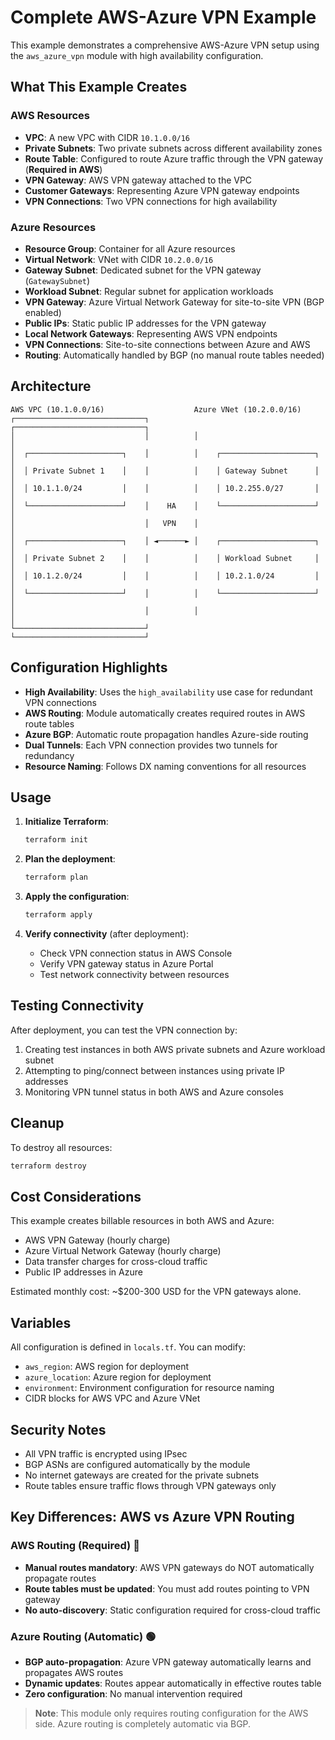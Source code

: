 # Complete AWS-Azure VPN Example

This example demonstrates a comprehensive AWS-Azure VPN setup using the `aws_azure_vpn` module with high availability configuration.

## What This Example Creates

### AWS Resources
- **VPC**: A new VPC with CIDR `10.1.0.0/16`
- **Private Subnets**: Two private subnets across different availability zones
- **Route Table**: Configured to route Azure traffic through the VPN gateway (**Required in AWS**)
- **VPN Gateway**: AWS VPN gateway attached to the VPC
- **Customer Gateways**: Representing Azure VPN gateway endpoints
- **VPN Connections**: Two VPN connections for high availability

### Azure Resources
- **Resource Group**: Container for all Azure resources
- **Virtual Network**: VNet with CIDR `10.2.0.0/16`
- **Gateway Subnet**: Dedicated subnet for the VPN gateway (`GatewaySubnet`)
- **Workload Subnet**: Regular subnet for application workloads
- **VPN Gateway**: Azure Virtual Network Gateway for site-to-site VPN (BGP enabled)
- **Public IPs**: Static public IP addresses for the VPN gateway
- **Local Network Gateways**: Representing AWS VPN endpoints
- **VPN Connections**: Site-to-site connections between Azure and AWS
- **Routing**: Automatically handled by BGP (no manual route tables needed)

## Architecture

```
AWS VPC (10.1.0.0/16)                    Azure VNet (10.2.0.0/16)
┌─────────────────────────────┐          ┌─────────────────────────────┐
│                             │          │                             │
│  ┌─────────────────────┐    │          │    ┌─────────────────────┐  │
│  │ Private Subnet 1    │    │          │    │ Gateway Subnet      │  │
│  │ 10.1.1.0/24         │    │          │    │ 10.2.255.0/27       │  │
│  └─────────────────────┘    │    HA    │    └─────────────────────┘  │
│                             │   VPN    │                             │
│  ┌─────────────────────┐    │ ◄──────► │    ┌─────────────────────┐  │
│  │ Private Subnet 2    │    │          │    │ Workload Subnet     │  │
│  │ 10.1.2.0/24         │    │          │    │ 10.2.1.0/24         │  │
│  └─────────────────────┘    │          │    └─────────────────────┘  │
│                             │          │                             │
└─────────────────────────────┘          └─────────────────────────────┘
```

## Configuration Highlights

- **High Availability**: Uses the `high_availability` use case for redundant VPN connections
- **AWS Routing**: Module automatically creates required routes in AWS route tables
- **Azure BGP**: Automatic route propagation handles Azure-side routing
- **Dual Tunnels**: Each VPN connection provides two tunnels for redundancy
- **Resource Naming**: Follows DX naming conventions for all resources

## Usage

1. **Initialize Terraform**:
   ```bash
   terraform init
   ```

2. **Plan the deployment**:
   ```bash
   terraform plan
   ```

3. **Apply the configuration**:
   ```bash
   terraform apply
   ```

4. **Verify connectivity** (after deployment):
   - Check VPN connection status in AWS Console
   - Verify VPN gateway status in Azure Portal
   - Test network connectivity between resources

## Testing Connectivity

After deployment, you can test the VPN connection by:

1. Creating test instances in both AWS private subnets and Azure workload subnet
2. Attempting to ping/connect between instances using private IP addresses
3. Monitoring VPN tunnel status in both AWS and Azure consoles

## Cleanup

To destroy all resources:

```bash
terraform destroy
```

## Cost Considerations

This example creates billable resources in both AWS and Azure:

- AWS VPN Gateway (hourly charge)
- Azure Virtual Network Gateway (hourly charge)  
- Data transfer charges for cross-cloud traffic
- Public IP addresses in Azure

Estimated monthly cost: ~$200-300 USD for the VPN gateways alone.

## Variables

All configuration is defined in `locals.tf`. You can modify:

- `aws_region`: AWS region for deployment
- `azure_location`: Azure region for deployment  
- `environment`: Environment configuration for resource naming
- CIDR blocks for AWS VPC and Azure VNet

## Security Notes

- All VPN traffic is encrypted using IPsec
- BGP ASNs are configured automatically by the module
- No internet gateways are created for the private subnets
- Route tables ensure traffic flows through VPN gateways only

## Key Differences: AWS vs Azure VPN Routing

### AWS Routing (Required) 🔴
- **Manual routes mandatory**: AWS VPN gateways do NOT automatically propagate routes
- **Route tables must be updated**: You must add routes pointing to VPN gateway
- **No auto-discovery**: Static configuration required for cross-cloud traffic

### Azure Routing (Automatic) 🟢  
- **BGP auto-propagation**: Azure VPN gateway automatically learns and propagates AWS routes
- **Dynamic updates**: Routes appear automatically in effective routes table
- **Zero configuration**: No manual intervention required

> **Note**: This module only requires routing configuration for the AWS side. Azure routing is completely automatic via BGP.
